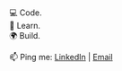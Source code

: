 💻 Code.  
🧠 Learn.  
🌍 Build.

📫 Ping me: [LinkedIn](https://www.linkedin.com/in/isuru-abeykoon-sri1996) | [Email](mailto:isuru.srimal258@gmail.com)
